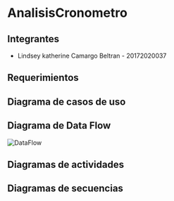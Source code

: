 # AnalisisCronometro

## Integrantes

- Lindsey katherine Camargo Beltran - 20172020037

## Requerimientos

## Diagrama de casos de uso

## Diagrama de  Data Flow

![DataFlow](https://user-images.githubusercontent.com/54810355/97940501-adc72c80-1d51-11eb-94fa-46d01cde2e86.jpg)

## Diagramas de actividades

## Diagramas de secuencias

